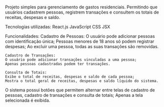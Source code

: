 Projeto simples para gerenciamento de gastos residenciais. 
Permitindo que usuários cadastrem pessoas, registrem transações e consultem os totais de receitas, despesas e saldo.

Tecnologias utilizadas:
React.js
JavaScript
CSS
JSX

Funcionalidades:
    Cadastro de Pessoas:
    O usuário pode adicionar pessoas com identificação única;
    Pessoas menores de 18 anos só podem registrar despesas;
    Ao excluir uma pessoa, todas as suas transações são removidas.

    Cadastro de Transações:
    O usuário pode adicionar transações vinculadas a uma pessoa;
    Apenas pessoas cadastradas podem ter transações.

    Consulta de Totais:
    Exibe o total de receitas, despesas e saldo de cada pessoa;
    Mostra o total geral de receitas, despesas e saldo líquido do sistema.

O sistema possui botões que permitem alternar entre telas de cadastro de pessoas, cadastro de transações e consulta de totais;
Apenas a tela selecionada é exibida.


